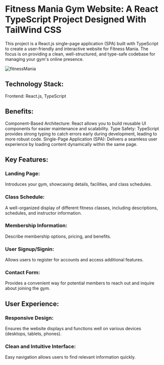 # Fitness Mania Gym Website: A React TypeScript Project Designed With TailWind CSS
This project is a React.js single-page application (SPA) built with TypeScript to create a user-friendly and interactive website for Fitness Mania. The focus is on providing a clean, well-structured, and type-safe codebase for managing your gym's online presence.

![fitnessMania](https://github.com/Orbin-Ahmed/Fitness-Mania/assets/93181928/e92f3495-35f6-4090-b7ff-3a635bcfd4d6)

## Technology Stack:
Frontend: React.js, TypeScript

## Benefits:
Component-Based Architecture: React allows you to build reusable UI components for easier maintenance and scalability.
Type Safety: TypeScript provides strong typing to catch errors early during development, leading to more robust code.
Single-Page Application (SPA): Delivers a seamless user experience by loading content dynamically within the same page.

## Key Features:
### Landing Page:
Introduces your gym, showcasing details, facilities, and class schedules.
### Class Schedule: 
A well-organized display of different fitness classes, including descriptions, schedules, and instructor information.
### Membership Information:
Describe membership options, pricing, and benefits.
### User Signup/Signin:
Allows users to register for accounts and access additional features.
### Contact Form:
Provides a convenient way for potential members to reach out and inquire about joining the gym.

## User Experience:
### Responsive Design: 
Ensures the website displays and functions well on various devices (desktops, tablets, phones).
### Clean and Intuitive Interface:
Easy navigation allows users to find relevant information quickly.
